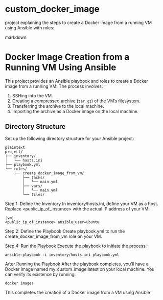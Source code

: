 # custom_docker_image
project explaining the steps to create a Docker image from a running VM using Ansible with roles:

markdown
# Docker Image Creation from a Running VM Using Ansible

This project provides an Ansible playbook and roles to create a Docker image from a running VM. The process involves:
1. SSHing into the VM.
2. Creating a compressed archive (`tar.gz`) of the VM’s filesystem.
3. Transferring the archive to the local machine.
4. Importing the archive as a Docker image on the local machine.

## Directory Structure

Set up the following directory structure for your Ansible project:

```
plaintext
project/
├── inventory/
│   └── hosts.ini
├── playbook.yml
└── roles/
    └── create_docker_image_from_vm/
        ├── tasks/
        │   └── main.yml
        ├── vars/
        │   └── main.yml
        └── files/
```
Step 1: Define the Inventory
In inventory/hosts.ini, define your VM as a host. Replace <public_ip_of_instance> with the actual IP address of your VM:
```
[vm]
<public_ip_of_instance> ansible_user=ubuntu 
```
Step 2: Define the Playbook
Create playbook.yml to run the create_docker_image_from_vm role on your VM.

Step 4: Run the Playbook
Execute the playbook to initiate the process:
```
ansible-playbook -i inventory/hosts.ini playbook.yml
```
After Running the Playbook
After the playbook completes, you’ll have a Docker image named my_custom_image:latest on your local machine. You can verify its existence by running:
```
docker images
```
This completes the creation of a Docker image from a VM using Ansible
